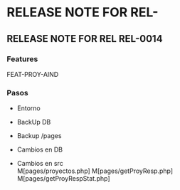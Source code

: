 # RELEASE NOTE FOR REL-

## RELEASE NOTE FOR REL REL-0014

### Features

FEAT-PROY-AIND

### Pasos

- Entorno

- BackUp DB
- Backup /pages
- Cambios en DB

- Cambios en src  
    M[pages/proyectos.php]
    M[pages/getProyResp.php]
    M[pages/getProyRespStat.php]
